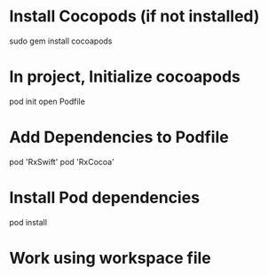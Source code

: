 
# Install Cocopods (if not installed)
sudo gem install cocoapods

# In project, Initialize cocoapods
pod init
open Podfile

# Add Dependencies to Podfile
pod 'RxSwift'
pod 'RxCocoa'

# Install Pod dependencies
pod install

# Work using workspace file
